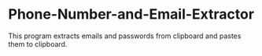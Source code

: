 # Phone-Number-and-Email-Extractor

This program extracts emails and passwords from clipboard and pastes them to clipboard. 
